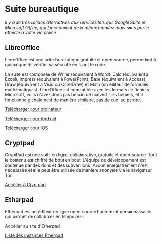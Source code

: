 # Suite bureautique

*Il y a de très solides alternatives aux services tels que Google Suite et Microsoft Office, qui fonctionnent de la même manière mais sans porter atteinte à votre vie privée*

## LibreOffice

LibreOffice est une suite bureautique gratuite et open-source, permettant à quiconque de vérifier sa sécurité en lisant le code.

La suite est composée de Writer (équivalent à Word), Calc (équivalent à Excel), Impress (équivalent à PowerPoint), Base (équivalent à Access), Draw (équivalent à Visio ou CorelDraw) et Math (un éditeur de formules mathématiques). LibreOffice est compatible avec les formats de fichiers Microsoft, vous n'avez donc pas besoin de convertir les fichiers, et il fonctionne globalement de manière similaire, pas de quoi se perdre.

[Télécharger pour ordinateur](https://www.libreoffice.org/)

[Télécharger pour Android](https://play.google.com/store/apps/details?id=com.collabora.libreoffice)

[Télécharger pour iOS](https://apps.apple.com/us/app/collabora-office/id1440482071)

## Cryptpad

CryptPad est une suite en ligne, collaborative, gratuite et open-source. Tout le contenu est chiffré de bout en bout. L'équipe de développement est soutenue par des dons et des subventions. Aucun enregistrement n'est nécessaire et elle peut être utilisée de manière anonyme via le navigateur Tor.

[Accéder à Cryptpad](https://cryptpad.fr/)

## Etherpad

Etherpad est un éditeur en ligne open-source hautement personnalisable qui permet de collaborer en temps réel.

[Accéder au site d'Etherpad](https://etherpad.org)

[Liste des instances Etherpad](https://github.com/ether/etherpad-lite/wiki/Sites-that-run-Etherpad)
